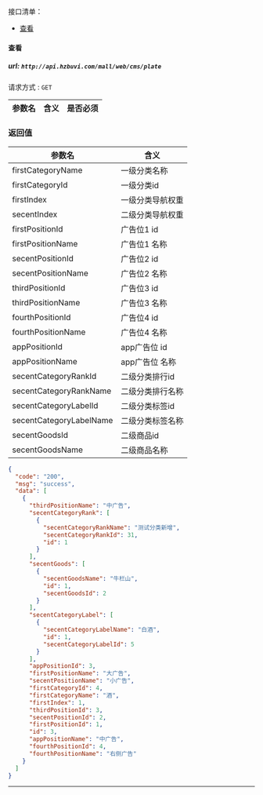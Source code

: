 接口清单：
- [查看](#查看)


#### 查看

##### url: `http://api.hzbuvi.com/mall/web/cms/plate`
请求方式 : `GET`

参数名    | 含义    | 是否必须
-------|--------|-----

###  返回值

参数名  | 含义
-------------|-------------
firstCategoryName  |一级分类名称
firstCategoryId  |一级分类id
firstIndex  |一级分类导航权重
secentIndex  |二级分类导航权重
firstPositionId  |广告位1 id
firstPositionName  |广告位1 名称
secentPositionId  |广告位2 id
secentPositionName  |广告位2 名称
thirdPositionId  |广告位3 id
thirdPositionName  |广告位3 名称
fourthPositionId  |广告位4 id
fourthPositionName  |广告位4 名称
appPositionId  |app广告位 id
appPositionName  |app广告位 名称
secentCategoryRankId  |二级分类排行id
secentCategoryRankName  |二级分类排行名称
secentCategoryLabelId  |二级分类标签id
secentCategoryLabelName  |二级分类标签名称
secentGoodsId  |二级商品id
secentGoodsName  |二级商品名称
```json
{
  "code": "200",
  "msg": "success",
  "data": [
    {
      "thirdPositionName": "中广告",
      "secentCategoryRank": [
        {
          "secentCategoryRankName": "测试分类新增",
          "secentCategoryRankId": 31,
          "id": 1
        }
      ],
      "secentGoods": [
        {
          "secentGoodsName": "牛栏山",
          "id": 1,
          "secentGoodsId": 2
        }
      ],
      "secentCategoryLabel": [
        {
          "secentCategoryLabelName": "白酒",
          "id": 1,
          "secentCategoryLabelId": 5
        }
      ],
      "appPositionId": 3,
      "firstPositionName": "大广告",
      "secentPositionName": "小广告",
      "firstCategoryId": 4,
      "firstCategoryName": "酒",
      "firstIndex": 1,
      "thirdPositionId": 3,
      "secentPositionId": 2,
      "firstPositionId": 1,
      "id": 3,
      "appPositionName": "中广告",
      "fourthPositionId": 4,
      "fourthPositionName": "右侧广告"
    }
  ]
}
```

----------------------------------------



